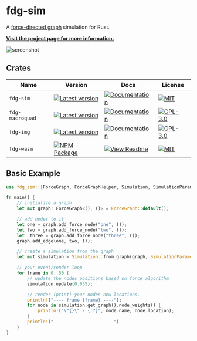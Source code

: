 # fdg-sim
A [force-directed graph](https://en.wikipedia.org/wiki/Force-directed_graph_drawing) simulation for Rust.

[**Visit the project page for more information.**](https://github.com/grantshandy/fdg)

![screenshot](https://raw.githubusercontent.com/grantshandy/fdg/main/fdg-macroquad/screenshots/screenshot.png)

## Crates
| Name            | Version                                                                                                        | Docs                                                                                       | License                                                                                                                             |
|-----------------|----------------------------------------------------------------------------------------------------------------|--------------------------------------------------------------------------------------------|-------------------------------------------------------------------------------------------------------------------------------------|
| `fdg-sim`       | [![Latest version](https://img.shields.io/crates/v/fdg-sim.svg)](https://crates.io/crates/fdg-sim)             | [![Documentation](https://docs.rs/fdg-sim/badge.svg)](https://docs.rs/fdg-sim)             | [![MIT](https://img.shields.io/badge/license-MIT-blue.svg)](https://github.com/grantshandy/fdg/blob/main/fdg-sim/LICENSE)       |
| `fdg-macroquad` | [![Latest version](https://img.shields.io/crates/v/fdg-macroquad.svg)](https://crates.io/crates/fdg-macroquad) | [![Documentation](https://docs.rs/fdg-macroquad/badge.svg)](https://docs.rs/fdg-macroquad) | [![GPL-3.0](https://img.shields.io/badge/license-GPL-blue.svg)](https://github.com/grantshandy/fdg/blob/main/fdg-macroquad/LICENSE) |
| `fdg-img`       | [![Latest version](https://img.shields.io/crates/v/fdg-img.svg)](https://crates.io/crates/fdg-img)             | [![Documentation](https://docs.rs/fdg-img/badge.svg)](https://docs.rs/fdg-img)             | [![GPL-3.0](https://img.shields.io/badge/license-GPL-blue.svg)](https://github.com/grantshandy/fdg/blob/main/fdg-img/LICENSE)       |
| `fdg-wasm`      | [![NPM Package](https://img.shields.io/npm/v/fdg-wasm)](https://www.npmjs.com/package/fdg-wasm)                | [![View Readme](https://docs.rs/fdg-sim/badge.svg)](https://github.com/grantshandy/fdg/tree/main/fdg-wasm#forcegraphsimulation-documentation) | [![MIT](https://img.shields.io/badge/license-MIT-blue.svg)](https://github.com/grantshandy/fdg/blob/main/fdg-sim/LICENSE)       |

## Basic Example
```rust
use fdg_sim::{ForceGraph, ForceGraphHelper, Simulation, SimulationParameters};

fn main() {
    // initialize a graph
    let mut graph: ForceGraph<(), ()> = ForceGraph::default();

    // add nodes to it
    let one = graph.add_force_node("one", ());
    let two = graph.add_force_node("two", ());
    let _three = graph.add_force_node("three", ());
    graph.add_edge(one, two, ());

    // create a simulation from the graph
    let mut simulation = Simulation::from_graph(graph, SimulationParameters::default());

    // your event/render loop
    for frame in 0..50 {
        // update the nodes positions based on force algorithm
        simulation.update(0.035);

        // render (print) your nodes new locations.
        println!("---- frame {frame} ----");
        for node in simulation.get_graph().node_weights() {
            println!("\"{}\" - {:?}", node.name, node.location);
        }
        println!("-----------------------")
    }
}
```
